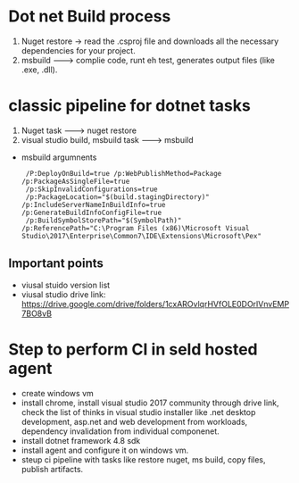 # Dot net Build process
1. Nuget restore -> read the .csproj file and downloads all the necessary dependencies for your project.
2. msbuild ---> complie code, runt eh test, generates output files (like .exe, .dll).

# classic pipeline for dotnet tasks
  1. Nuget task  ---> nuget restore
  2. visual studio build, msbuild task ---> msbuild   
  -  msbuild  argumnents

          /P:DeployOnBuild=true /p:WebPublishMethod=Package /p:PackageAsSingleFile=true 
          /p:SkipInvalidConfigurations=true
          /p:PackageLocation="$(build.stagingDirectory)" /p:IncludeServerNameInBuildInfo=true /p:GenerateBuildInfoConfigFile=true
          /p:BuildSymbolStorePath="$(SymbolPath)" /p:ReferencePath="C:\Program Files (x86)\Microsoft Visual Studio\2017\Enterprise\Common7\IDE\Extensions\Microsoft\Pex"

## Important points
- viusal stuido version list 
- viusal studio drive link: https://drive.google.com/drive/folders/1cxAROvlqrHVfOLE0DOrlVnvEMP7BO8vB


# Step to perform CI in seld hosted agent
- create windows vm
- install chrome, install visual studio 2017 community through drive link, check the list of thinks in visual studio installer like .net desktop development, asp.net and web development from workloads, dependency invalidation from individual componenet.
- install dotnet framework 4.8 sdk
- install agent and configure it on windows vm.
- steup ci pipeline with tasks like restore nuget, ms build, copy files, publish artifacts.